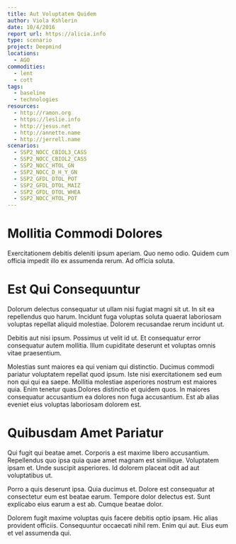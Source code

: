 ```yaml
---
title: Aut Voluptatem Quidem
author: Viola Kshlerin
date: 10/4/2016
report url: https://alicia.info
type: scenario
project: Deepmind
locations:
  - AGO
commodities:
  - lent
  - cott
tags:
  - baseline
  - technologies
resources:
  - http://ramon.org
  - https://leslie.info
  - http://jesus.net
  - http://annette.name
  - http://jerrell.name
scenarios:
  - SSP2_NOCC_CBIOL3_CASS
  - SSP2_NOCC_CBIOL2_CASS
  - SSP2_NOCC_HTOL_GN
  - SSP2_NOCC_D_H_Y_GN
  - SSP2_GFDL_DTOL_POT
  - SSP2_GFDL_DTOL_MAIZ
  - SSP2_GFDL_DTOL_WHEA
  - SSP2_NOCC_HTOL_POT
---
```

# Mollitia Commodi Dolores
Exercitationem debitis deleniti ipsum aperiam. Quo nemo odio. Quidem cum officia impedit illo ex assumenda rerum. Ad officia soluta.

# Est Qui Consequuntur
Dolorum delectus consequatur ut ullam nisi fugiat magni sit ut. In sit ea repellendus quo harum. Incidunt fuga voluptas soluta quaerat laboriosam voluptas repellat aliquid molestiae. Dolorem recusandae rerum incidunt ut.
 Debitis aut nisi ipsum. Possimus ut velit id ut. Et consequatur error consequatur autem mollitia. Illum cupiditate deserunt et voluptas omnis vitae praesentium.
 Molestias sunt maiores ea qui veniam qui distinctio. Ducimus commodi pariatur voluptatem repellat quod ipsum. Iste nisi exercitationem sed eum non qui qui ea saepe. Mollitia molestiae asperiores nostrum est maiores quia. Enim tenetur quas.Dolores distinctio et quidem quos. In maiores consequatur accusantium ea dolores non fuga accusantium. Est ab alias eveniet eius voluptas laboriosam dolorem est.

# Quibusdam Amet Pariatur
Qui fugit qui beatae amet. Corporis a est maxime libero accusantium. Repellendus quo ipsa quia quae amet magnam est similique. Voluptatem ipsam et. Unde suscipit asperiores. Id dolorem placeat odit ad aut voluptatibus ut.
 Porro a quis deserunt ipsa. Quia ducimus et. Dolore est consequatur at consectetur eum est beatae earum. Tempore dolor delectus est. Sunt explicabo eius earum a est ab. Cumque beatae dolor.
 Dolorem fugit maxime voluptas quis facere debitis optio ipsam. Hic alias provident officiis. Consequuntur occaecati nihil rem. Enim qui aut. Eius eum et vel assumenda qui.
